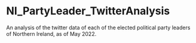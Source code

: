 # NI_PartyLeader_TwitterAnalysis
An analysis of the twitter data of each of the elected political party leaders of Northern Ireland, as of May 2022.
